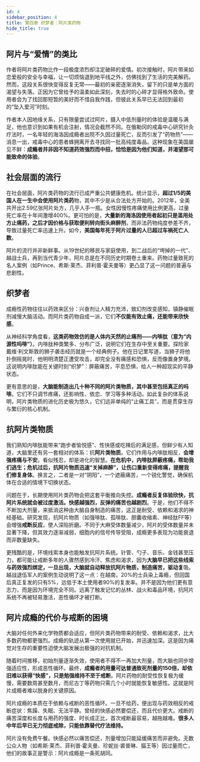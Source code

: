 ```yaml
---
id: 4
sidebar_position: 4
title: 第四章 织梦者：阿片类药物
hide_title: true
---
```


## 阿片与“爱情”的类比
作者将阿片类药物比作一段极度浓烈却注定破碎的爱情。初次接触时，阿片带来如恋爱般的安全与幸福，让一切烦恼退到地平线之外，仿佛找到了生活的完美解药。然而，这段关系很快变得反复无常——最初的亲密逐渐消失，留下的只是单方面的渴望与失落。正因为它曾给予的温柔如此深刻，失去时的心碎才显得格外致命。使用者会为了找回那短暂的美好而不惜自我作践，但彼此关系早已无法回到最初的“坠入爱河”时刻。

作者本人因地缘关系，只有限量尝试过阿片，摄入中低剂量时的体验是温暖与满足，他也意识到如果有机会注射，情况会截然不同。在俄勒冈的戒毒中心研究针灸疗法时，一名年轻的海洛因成瘾者出院不久因过量死亡，反而引发了“药物热”——消息一出，戒毒中心的患者蜂拥离开去寻找同一批高纯度毒品。这种现象在美国屡见不鲜：**成瘾者并非因不知道药效强烈而中招，恰恰是因为他们知道，并渴望那可能致命的体验**。

## 社会层面的流行
在社会层面，阿片类药物的流行已成严重公共健康危机。统计显示，**超过1/5的美国人在一生中会使用阿片类药**物，其中不少是从合法处方开始的。2012年，全美共开出2.59亿张阿片处方，几乎人手一瓶。女性因慢性疼痛使用比例更高，过量死亡率在十年间激增400%。更可怕的是，**大量新的海洛因使用者起初只是滥用处方止痛药，之后才因价格与获取便利转向街头麻醉剂**，而非法药物纯度参差不齐，导致过量死亡率迅速上升。如今，**美国每年死于阿片过量的人已超过车祸死亡人数**。

阿片的流行并非新鲜事。从19世纪的移民与家庭使用，到二战后的“垮掉的一代”、越战士兵，再到当代青少年，阿片总是在不同历史时期卷土重来。药物过量致死的名人案例（如Prince、希斯·莱杰、菲利普·霍夫曼等）更凸显了这一问题的普遍与悲剧性。

## 织梦者
成瘾性药物往往以药效来区分：兴奋剂让人精力充沛，致幻剂改变感知，镇静催眠剂减慢大脑活动。而阿片类药物自成一派，它们**不仅能有效止痛，还能带来欣快感**。

从神经科学角度看，**这类药物效仿的是人体内天然的止痛剂——内啡肽（意为“内源性吗啡”）**。内啡肽种类繁多、分布广泛，说明它们在生存中至关重要。探险家戴维·利文斯敦的狮子袭击经历就是一个经典例子。他在日记里写道，当狮子将他扑倒摇晃时，他明明清楚正遭受攻击，却完全没有痛感和恐惧，反而像置身梦境。这说明内啡肽能在关键时刻“织梦”：屏蔽痛苦，平息恐惧，给人一种超现实的平静状态。

更有意思的是，**大脑能制造出几十种不同的阿片类物质，其中甚至包括真正的吗啡**。它们不只调节疼痛，还影响性、依恋、学习等多种活动。如此复杂的体系说明，阿片类物质的进化历史极为悠久，它们远非单纯的“止痛工具”，而是贯穿生存与繁衍的核心机制。

## 抗阿片类物质
我们熟知内啡肽能带来“跑步者愉悦感”、性快感或吃辣后的满足感，但鲜少有人知道，大脑里还有另一套相对的体系：抗**阿片类物质**。它们作用与内啡肽相反，**会增强疼痛与不安**。看似残忍，却是进化的智慧。**在危机中，内啡肽屏蔽疼痛，帮助我们逃生；危机过后，抗阿片物质迅速“关掉麻醉”，让伤口重新变得疼痛，提醒我们修复身体**。换言之，二者是一对“阴阳”，一个遮蔽痛苦，一个锐化警觉，确保机体在合适的情境下切换状态。

问题在于，长期使用阿片类药物会把这套平衡推向失控。**成瘾者反复体验欣快，抗阿片系统就会被过度激活。快感越强烈，反弹的痛苦也越剧烈**。于是，他们不得不不断加大剂量，来抵消这种由大脑自身制造的痛苦，这正是耐受、依赖和渴求的神经基础。研究发现，抗阿片物质（如强啡肽、孤啡肽、胆囊收缩素、神经肽FF等）会增强**戒断反应**，使人深陷折磨。不同于大麻受体数量减少，阿片的受体数量并未显著下降，但其效力逐渐减弱，细胞内的信号传导受阻，成瘾更多表现为功能衰退而非数量缺失。

更残酷的是，环境线索本身也能触发抗阿片系统。针管、勺子、音乐、金钱甚至压力，都可能让戒断多年的人骤然感到冷汗、焦虑和渴求，因为**大脑早已把这些线索与药效强烈绑定，一旦出现，大脑就自动释放抗阿片物质，制造痛苦，驱动复**吸。越战退伍军人的案例生动说明了这一点：在越南，20%的士兵染上毒瘾，但回国后真正复发的只有5%，远低于本土使用者90%的复发率。并不是因为他们更有意志力，而是因为环境完全不同。远离了触发记忆的丛林、战火和毒品环境，抗阿片系统不再被轻易激活，恶性循环才被打断。

## 阿片成瘾的代价与戒断的困境
大脑对任何外来化学物质都会适应，但阿片类药物带来的耐受、依赖和渴求，比大多数药物都更强烈。成瘾的轨迹从第一次使用就已开始，并迅速加深。这是因为痛觉对生存的重要性迫使大脑发展出极强的对抗机制。

随着时间推移，初始剂量逐渐失效，使用者不得不一再加大剂量，而大脑也同步增强适应性，形成恶性循环。最终，**成瘾者的用量可达普通致死剂量的150倍，却依旧难以获得“快感”，只是勉强维持不至于戒断**。阿片药物的耐受性恢复极为缓慢，需要数周甚至数月，而尼古丁等药物只需几个小时就能恢复敏感性。这就是阿片成瘾者难以脱身的关键原因。

阿片成瘾的本质在于依赖与戒断的恶性循环。一旦不给药，便出现与药效相反的戒断症状：焦躁、失眠、无法平静。曾经的快感必然要偿还，而且代价更大。戒断的痛苦深度和长度与用药的强度、时长成正比，首次戒断最容易，越拖越难。**很多人中年后早已无力彻底戒除，只能依靠替代疗法维持。**

阿片没有免费午餐。快感必然以痛苦偿还，剂量增加只能延缓痛苦而非避免。无数公众人物（如希斯·莱杰、菲利普·霍夫曼、珍妮丝·裘普琳、猫王等）因过量而亡，他们的故事正是警示：阿片成瘾是一条死胡同。